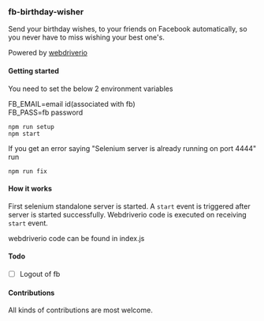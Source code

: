 ### fb-birthday-wisher

Send your birthday wishes, to your friends on Facebook automatically, so you never have to miss wishing
your best one's.

Powered by [webdriverio](http://webdriver.io/)

#### Getting started

You need to set the below 2 environment variables

FB_EMAIL=email id(associated with fb)<br/>
FB_PASS=fb password

    npm run setup
    npm start
    
If you get an error saying "Selenium server is already running on port 4444"
run 

    npm run fix
    
#### How it works
First selenium standalone server is started. A ```start``` event is triggered after server is started
successfully. Webdriverio code is executed on receiving ```start``` event.

webdriverio code can be found in index.js

#### Todo

- [ ] Logout of fb

#### Contributions

All kinds of contributions are most welcome.
